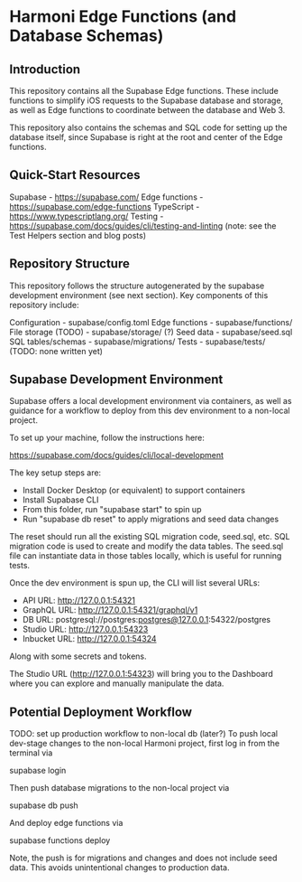 # Harmoni Edge Functions (and Database Schemas)

## Introduction
This repository contains all the Supabase Edge functions. 
These include functions to simplify iOS requests to the 
Supabase database and storage, as well as Edge functions to 
coordinate between the database and Web 3.

This repository also contains the schemas and SQL code for 
setting up the database itself, since Supabase is right at the 
root and center of the Edge functions.

## Quick-Start Resources

Supabase - https://supabase.com/
Edge functions - https://supabase.com/edge-functions
TypeScript - https://www.typescriptlang.org/
Testing - https://supabase.com/docs/guides/cli/testing-and-linting
    (note: see the Test Helpers section and blog posts)

## Repository Structure

This repository follows the structure autogenerated
by the supabase development environment (see next section).
Key components of this repository include:

Configuration - supabase/config.toml
Edge functions - supabase/functions/
File storage (TODO) - supabase/storage/ (?)
Seed data - supabase/seed.sql
SQL tables/schemas - supabase/migrations/
Tests - supabase/tests/ (TODO: none written yet)


## Supabase Development Environment

Supabase offers a local development environment via containers,
as well as guidance for a workflow to deploy from this dev
environment to a non-local project.

To set up your machine, follow the instructions here:

https://supabase.com/docs/guides/cli/local-development

The key setup steps are:
- Install Docker Desktop (or equivalent) to support containers
- Install Supabase CLI
- From this folder, run "supabase start" to spin up
- Run "supabase db reset" to apply migrations and seed data changes

The reset should run all the existing SQL migration code, seed.sql, etc.
SQL migration code is used to create and modify the data tables.
The seed.sql file can instantiate data in those tables locally,
which is useful for running tests.

Once the dev environment is spun up, the CLI will list several URLs:

- API URL: http://127.0.0.1:54321
- GraphQL URL: http://127.0.0.1:54321/graphql/v1
- DB URL: postgresql://postgres:postgres@127.0.0.1:54322/postgres
- Studio URL: http://127.0.0.1:54323
- Inbucket URL: http://127.0.0.1:54324

Along with some secrets and tokens.

The Studio URL (http://127.0.0.1:54323) will bring you to the Dashboard
where you can explore and manually manipulate the data.

## Potential Deployment Workflow
TODO: set up production workflow to non-local db (later?)
To push local dev-stage changes to the non-local Harmoni project,
first log in from the terminal via

supabase login

Then push database migrations to the non-local project via

supabase db push

And deploy edge functions via

supabase functions deploy <function-here>

Note, the push is for migrations and changes and does not include seed data.
This avoids unintentional changes to production data.



